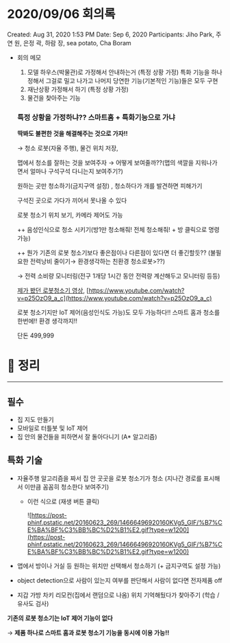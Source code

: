 # 2020/09/06 회의록

Created: Aug 31, 2020 1:53 PM
Date: Sep 6, 2020
Participants: Jiho Park, 주연 원, 은정 곽, 하람 장, sea potato, Cha Boram

- 회의 메모
    1. 모델 하우스(박물관)로 가정해서 안내하는거 (특정 상황 가정)
    특화 기능을 하나 정해서 그걸로 밀고 나가고 나머지 당연한 기능(기본적인 기능)들은 모두 구현
    2. 재난상황 가정해서 하기 (특정 상황 가정)
    3. 물건을 찾아주는 기능

    ### **특정 상황을 가정하냐?? 스마트홈 + 특화기능으로 가냐**

    **딱봐도 불편한 것을 해결해주는 것으로 가자!!**

    → 청소 로봇(자율 주행), 물건 위치 저장, 

    맵에서 청소를 잘하는 것을 보여주자 → 어떻게 보여줄까??(맵의 색깔을 지워나가면서 얼마나 구석구석 다니는지 보여주기?)

    원하는 곳만 청소하기(금지구역 설정) , 청소하다가 개를 발견하면 피해가기

    구석진 곳으로 가다가 끼어서 못나올 수 있다

    로봇 청소기 위치 보기, 카메라 제어도 가능

    ++ 음성인식으로 청소 시키기(방1만 청소해줘! 전체 청소해줘! + 방 클릭으로 명령 가능)

    ++ 뭔가 기존의 로봇 청소기보다 좋은점이나 다른점이 있다면 더 좋긴할듯?? (불필요한 전력낭비 줄이기→ 환경생각하는 친환경 청소로봇>??)

    → 전력 소비량 모니터링(전구 1개당 1시간 동안 전력량 계산해두고 모니터링 등등)

    [제가 봤던 로봇청소기 영상]([https://youtu.be/K0navzO3yP8](https://youtu.be/K0navzO3yP8)), [https://www.youtube.com/watch?v=p25OzO9_a_c](https://www.youtube.com/watch?v=p25OzO9_a_c)

    로봇 청소기지만 IoT 제어(음성인식도 가능)도 모두 가능하다!! 스마트 홈과 청소를 한번에!! 환경 생각까지!!

    단돈 499,999

# 📌 정리

---

## **필수**

- 집 지도 만들기
- 모바일로 터틀봇 및 IoT 제어
- 집 안의 물건들을 피하면서 잘 돌아다니기 (A* 알고리즘)

## **특화 기술**

- 자율주행 알고리즘을 짜서 집 안 곳곳을 로봇 청소기가 청소 (지나간 경로를 표시해서 이만큼 꼼꼼히 청소한다 보여주기)
    - 이런 식으로 (재생 버튼 클릭)

        ![https://post-phinf.pstatic.net/20160623_269/14666496920160KVg5_GIF/%B7%CE%BA%BF%C3%BB%BC%D2%B1%E2.gif?type=w1200](https://post-phinf.pstatic.net/20160623_269/14666496920160KVg5_GIF/%B7%CE%BA%BF%C3%BB%BC%D2%B1%E2.gif?type=w1200)

- 앱에서 방이나 거실 등 원하는 위치만 선택해서 청소하기 (+ 금지구역도 설정 가능)
- object detection으로 사람이 있는지 여부를 판단해서 사람이 없다면 전자제품 off
- 지갑 가방 차키 리모컨(집에서 랜덤으로 나옴) 위치 기억해뒀다가 찾아주기 (학습 / 유사도 검사)

**기존의 로봇 청소기는 IoT 제어 기능이 없다**

→ **제품 하나로 스마트 홈과 로봇 청소기 기능을 동시에 이용 가능‼**
